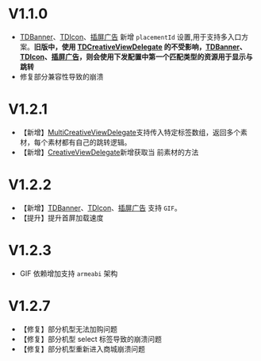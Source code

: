 # V1.1.0
- [TDBanner](../README.md/#tdbanner)、[TDIcon](../README.md/#tdicon)、[插屏广告](../README.md/#interstitialview) 新增 `placementId` 设置,用于支持多入口方案。**旧版中，使用 [TDCreativeViewDelegate](../README.md/#tdcreativeviewdelegate) 的不受影响，[TDBanner](../README.md/#tdbanner)、[TDIcon](../README.md/#tdicon)、[插屏广告](../README.md/#interstitialview)，则会使用下发配置中第一个匹配类型的资源用于显示与跳转**
- 修复部分兼容性导致的崩溃

# V1.2.1
- 【新增】[MultiCreativeViewDelegate](../README.md/#multiCreativeViewDelegate)支持传入特定标签数组，返回多个素材，每个素材都有自己的跳转逻辑。
- 【新增】[CreativeViewDelegate](../README.md/#creativeViewDelegate)新增获取当
前素材的方法

# V1.2.2

- 【新增】[TDBanner](../README.md/#tdbanner)、[TDIcon](../README.md/#tdicon)、[插屏广告](../README.md/#interstitialview) 支持 `GIF`。
- 【提升】提升首屏加载速度

# V1.2.3

- GIF 依赖增加支持 `armeabi` 架构

# V1.2.7

- 【修复】部分机型无法加购问题
- 【修复】部分机型 select 标签导致的崩溃问题
- 【修复】部分机型重新进入商城崩溃问题
